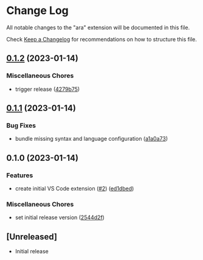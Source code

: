 # Change Log

All notable changes to the "ara" extension will be documented in this file.

Check [Keep a Changelog](http://keepachangelog.com/) for recommendations on how
to structure this file.

## [0.1.2](https://github.com/ara-lang/highlighting/compare/v0.1.1...v0.1.2) (2023-01-14)


### Miscellaneous Chores

* trigger release ([4279b75](https://github.com/ara-lang/highlighting/commit/4279b75e3ec0b7616b3a8b97f54cb35d2fbe6be8))

## [0.1.1](https://github.com/ara-lang/highlighting/compare/v0.1.0...v0.1.1) (2023-01-14)


### Bug Fixes

* bundle missing syntax and language configuration ([a1a0a73](https://github.com/ara-lang/highlighting/commit/a1a0a731055291eed819e7769bf0dccc1a664bdb))

## 0.1.0 (2023-01-14)


### Features

* create initial VS Code extension ([#2](https://github.com/ara-lang/highlighting/issues/2)) ([ed1dbed](https://github.com/ara-lang/highlighting/commit/ed1dbedcf03d0b67207e41fe2e11218cc925dc0d))


### Miscellaneous Chores

* set initial release version ([2544d2f](https://github.com/ara-lang/highlighting/commit/2544d2fb6aa4a6ed0fab446c47768c3148727d11))

## [Unreleased]

-   Initial release
